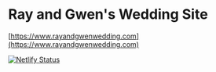 # Ray and Gwen's Wedding Site
[https://www.rayandgwenwedding.com](https://www.rayandgwenwedding.com)

[![Netlify Status](https://api.netlify.com/api/v1/badges/e0a26e85-37f4-43ff-b674-d5cf0bf4cfcd/deploy-status)](https://app.netlify.com/sites/vibrant-aryabhata-638d9d/deploys)
